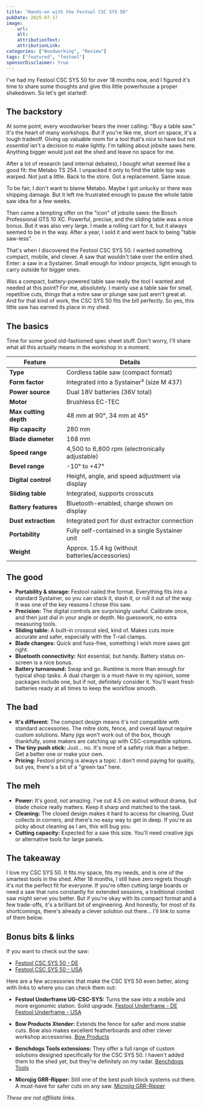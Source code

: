 ```yaml
---
title: "Hands-on with the Festool CSC SYS 50"
pubDate: 2025-07-17
image:
    url:
    alt:
    attributionText:
    attributionLink:
categories: ["Woodworking", "Review"]
tags: ["featured", "festool"]
sponsorDisclaimer: true
---
```


I've had my Festool CSC SYS 50 for over 18 months now, and I figured it's time to share some thoughts and give this little powerhouse a proper shakedown. So let's get started!

## The backstory

At some point, every woodworker hears the inner calling: "Buy a table saw." It's the heart of many workshops. But if you're like me, short on space, it's a tough tradeoff. Giving up valuable room for a tool that's *nice* to have but not *essential* isn't a decision to make lightly. I'm talking about jobsite saws here. Anything bigger would just eat the shed and leave no space for me.

After a lot of research (and internal debates), I bought what seemed like a good fit: the Metabo TS 254. I unpacked it only to find the table top was warped. Not just a little. Back to the store. Got a replacement. Same issue.

To be fair, I don't want to blame Metabo. Maybe I got unlucky or there was shipping damage. But it left me frustrated enough to pause the whole table saw idea for a few weeks.

Then came a tempting offer on the "icon" of jobsite saws: the Bosch Professional GTS 10 XC. Powerful, precise, and the sliding table was a nice bonus. But it was also very large. I made a rolling cart for it, but it always seemed to be in the way. After a year, I sold it and went back to being "table saw-less".

That's when I discovered the Festool CSC SYS 50. I wanted something compact, mobile, and clever. A saw that wouldn't take over the entire shed. Enter: a saw in a Systainer. Small enough for indoor projects, light enough to carry outside for bigger ones.

Was a compact, battery-powered table saw really the tool I wanted and needed at this point? For me, absolutely. I mainly use a table saw for small, repetitive cuts, things that a mitre saw or plunge saw just aren't great at. And for that kind of work, the CSC SYS 50 fits the bill perfectly. So yes, this little saw has earned its place in my shed.

## The basics

Time for some good old-fashioned spec sheet stuff. Don't worry, I'll share what all this actually means in the workshop in a moment.

| Feature               | Details                                         |
| --------------------- | ----------------------------------------------- |
| **Type**              | Cordless table saw (compact format)             |
| **Form factor**       | Integrated into a Systainer³ (size M 437)       |
| **Power source**      | Dual 18V batteries (36V total)                  |
| **Motor**             | Brushless EC-TEC                                |
| **Max cutting depth** | 48 mm at 90°, 34 mm at 45°                      |
| **Rip capacity**      | 280 mm                                          |
| **Blade diameter**    | 168 mm                                          |
| **Speed range**       | 4,500 to 6,800 rpm (electronically adjustable)  |
| **Bevel range**       | -10° to +47°                                    |
| **Digital control**   | Height, angle, and speed adjustment via display |
| **Sliding table**     | Integrated, supports crosscuts                  |
| **Battery features**  | Bluetooth-enabled, charge shown on display      |
| **Dust extraction**   | Integrated port for dust extractor connection   |
| **Portability**       | Fully self-contained in a single Systainer unit |
| **Weight**            | Approx. 15.4 kg (without batteries/accessories) |

## The good

* **Portability & storage:** Festool nailed the format. Everything fits into a standard Systainer, so you can stack it, stash it, or roll it out of the way. It was one of the key reasons I chose this saw.
* **Precision:** The digital controls are surprisingly useful. Calibrate once, and then just dial in your angle or depth. No guesswork, no extra measuring tools.
* **Sliding table:** A built-in crosscut sled, kind of. Makes cuts more accurate and safer, especially with the T-rail clamps.
* **Blade changes:** Quick and fuss-free, something I wish more saws got right.
* **Bluetooth connectivity:** Not essential, but handy. Battery status on-screen is a nice bonus.
* **Battery turnaround:** Swap and go. Runtime is more than enough for typical shop tasks. A dual charger is a must-have in my opinion, some packages include one, but if not, definitely consider it. You'll want fresh batteries ready at all times to keep the workflow smooth.

## The bad

* **It's different:** The compact design means it's not compatible with standard accessories. The mitre slots, fence, and overall layout require custom solutions. Many jigs won't work out of the box, though thankfully, some makers are catching up with CSC-compatible options.
* **The tiny push stick:** Just... no. It's more of a safety risk than a helper. Get a better one or make your own.
* **Pricing:** Festool pricing is always a topic. I don't mind paying for quality, but yes, there's a bit of a "green tax" here.

## The meh

* **Power:** It's good, not amazing. I've cut 4.5 cm walnut without drama, but blade choice really matters. Keep it sharp and matched to the task.
* **Cleaning:** The closed design makes it hard to access for cleaning. Dust collects in corners, and there's no easy way to get in deep. If you're as picky about cleaning as I am, this will bug you.
* **Cutting capacity:** Expected for a saw this size. You'll need creative jigs or alternative tools for large panels.

## The takeaway

I love my CSC SYS 50. It fits my space, fits my needs, and is one of the smartest tools in the shed. After 18 months, I still have zero regrets though it's not the perfect fit for everyone. If you're often cutting large boards or need a saw that runs constantly for extended sessions, a traditional corded saw might serve you better. But if you're okay with its compact format and a few trade-offs, it's a brilliant bit of engineering. And honestly, for most of its shortcomings, there's already a clever solution out there... I'll link to some of them below.

## Bonus bits & links

If you want to check out the saw:

* [Festool CSC SYS 50 - DE](https://www.festool.de/produkte/saegen/tischkreissaege/576820---csc-sys-50)
* [Festool CSC SYS 50 - USA](https://www.festoolusa.com/products/cordless-products/cordless-table-saw/576821---csc-sys-50-us)

Here are a few accessories that make the CSC SYS 50 even better, along with links to where you can check them out:

* **Festool Underframe UG-CSC-SYS:** Turns the saw into a mobile and more ergonomic station. Solid upgrade.
  [Festool Underframe - DE](https://www.festool.de/zubehoer/saegen/untergestelle-und-arbeitstische/untergestelle/577001---ug-csc-sys)
  [Festool Underframe - USA](https://www.festoolusa.com/accessories/sawing/underframes-and-work-benches/underframes/577001---ug-csc-sys)

* **Bow Products Xtender:** Extends the fence for safer and more stable cuts. Bow also makes excellent featherboards and other clever workshop accessories.
  [Bow Products](https://bow-products.com/product/portable-saw-featherboard/)

* **Benchdogs Tools extensions:** They offer a full range of custom solutions designed specifically for the CSC SYS 50. I haven't added them to the shed yet, but they're definitely on my radar.
  [Benchdogs Tools](https://benchdogs.co.uk/)

* **Microjig GRR-Ripper:** Still one of the best push block systems out there. A must-have for safer cuts on any saw.
  [Microjig GRR-Ripper](https://www.microjig.com/products/grr-ripper)

*These are not affiliate links.*

